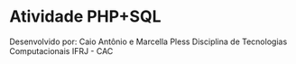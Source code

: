 # Atividade PHP+SQL

Desenvolvido por: Caio Antônio e Marcella Pless
Disciplina de Tecnologias Computacionais IFRJ - CAC
